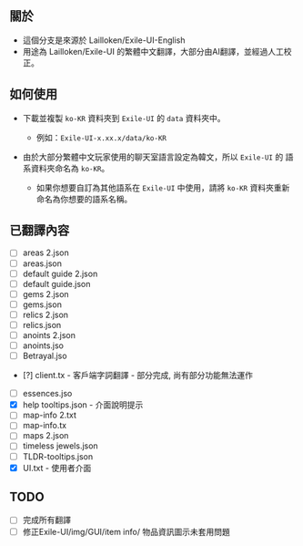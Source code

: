 ## 關於
- 這個分支是來源於 Lailloken/Exile-UI-English 
- 用途為 Lailloken/Exile-UI 的繁體中文翻譯，大部分由AI翻譯，並經過人工校正。

## 如何使用
- 下載並複製 `ko-KR` 資料夾到 `Exile-UI` 的 `data` 資料夾中。
  - 例如：`Exile-UI-x.xx.x/data/ko-KR`

- 由於大部分繁體中文玩家使用的聊天室語言設定為韓文，所以 `Exile-UI` 的 語系資料夾命名為 `ko-KR`。
  - 如果你想要自訂為其他語系在 `Exile-UI` 中使用，請將 `ko-KR` 資料夾重新命名為你想要的語系名稱。

## 已翻譯內容
- [ ] areas 2.json
- [ ] areas.json
- [ ] default guide 2.json
- [ ] default guide.json
- [ ] gems 2.json
- [ ] gems.json
- [ ] relics 2.json
- [ ] relics.json
- [ ] anoints 2.json
- [ ] anoints.jso
- [ ] Betrayal.jso
- [?] client.tx - 客戶端字詞翻譯 - 部分完成, 尚有部分功能無法運作
- [ ] essences.jso
- [x] help tooltips.json - 介面說明提示
- [ ] map-info 2.txt
- [ ] map-info.tx
- [ ] maps 2.json
- [ ] timeless jewels.json
- [ ] TLDR-tooltips.json
- [x] UI.txt - 使用者介面

## TODO
- [ ] 完成所有翻譯
- [ ] 修正Exile-UI/img/GUI/item info/ 物品資訊圖示未套用問題